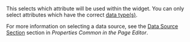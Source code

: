 
This selects which attribute will be used within the widget. You can only select attributes which have the correct [data type(s)](/refguide9/data-types/).

For more information on selecting a data source, see the [Data Source Section](/refguide9/common-widget-properties/#data-source) section in *Properties Common in the Page Editor*. 
